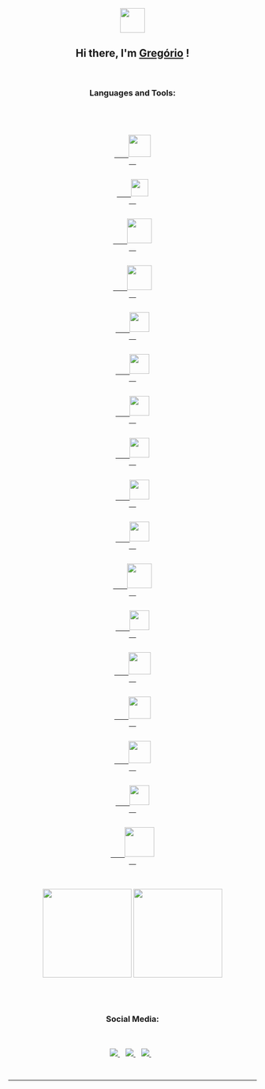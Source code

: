 <div align='center'>
<img src = "https://i.giphy.com/media/WFZvB7VIXBgiz3oDXE/giphy.webp" width="50px"> 
<h2>Hi there, I'm 
<a href = "https://github.com/GregorioNeto"> Gregório</a> ! </h2>
<br>

<h3>Languages and Tools: </h3>
<br>

<code>
<div>
  <a href="https://www.arduino.cc/">
    <img width="45px" src="https://brandslogos.com/wp-content/uploads/images/large/arduino-logo-1.png" />
  </a>

  <a href="https://beagleboard.org/bone">
    <img width="35px" src="https://www.pinclipart.com/picdir/big/555-5559579_beaglebone-beagleboard-org-logo-clipart.png" />
  </a>

  <a href="https://www.learn-c.org/">
    <img width="50px" src="https://images-ext-2.discordapp.net/external/AoptxKavQTqxmap0_la1ydZEAUNPvBry3ULYBig4Vs/https/cdn.iconscout.com/icon/free/png-512/c-programming-569564.png">
  </a>

  <a href="https://www.learncpp.com/">
    <img width="50px" src="https://images-ext-1.discordapp.net/external/yQO4PyPmTHQIueL-A3hXd3_URhgYbCQNbmQNy3yS8XI/https/images-na.ssl-imagesamazon.com/images/I/51NyeIYt71L.png" />
  </a>

  <a href="https://www.java.com/pt-BR/">
    <img src="https://cdn.iconscout.com/icon/free/png-512/java-43-569305.png" width="40" />
  </a>

  <a href="https://www.python.org/">
    <img src="https://cdn.icon-icons.com/icons2/1508/PNG/512/python_104451.png" width="40" />
  </a>

  <a href="https://git-scm.com">
    <img src="https://upload.wikimedia.org/wikipedia/commons/thumb/3/3f/Git_icon.svg/1024px-Git_icon.svg.png" width="40" />
  </a>

  <a href="https://nodejs.org/en/">
    <img src="https://cdn.iconscout.com/icon/free/png-512/node-js-1-1174935.png" width="40" />
  </a>

  <a href="https://www.codecademy.com/learn/learn-html">
    <img src="https://cdn.icon-icons.com/icons2/2107/PNG/512/file_type_html_icon_130541.png" width="40" />
  </a>

  <a href="https://www.postgresql.org">
    <img src="https://cdn.icon-icons.com/icons2/2699/PNG/512/postgresql_logo_icon_170835.png" width="40" />
  </a>

  <a href="https://git.kernel.org/pub/scm/linux/kernel/git/torvalds/linux.git/">
    <img src="https://www.freepnglogos.com/uploads/linux-png/file-icons-flat-linux-svg-wikimedia-commons-6.png" width="50" />
  </a>

  <a href="https://developer.android.com/studio">
    <img src="https://logodownload.org/wp-content/uploads/2015/05/android-logo-5-1.png" width="40" />
  </a>

  <a href="https://www.asm-smt.com/en/">
    <img src="https://images-ext-1.discordapp.net/external/H7-IGnW58MToNVzgqtQhajuIoe3TGfd-mFwAPoioaxk/http/www.byteanalysis.com.br/assets/images/25a85d9e5057430d82273a3c75e73014.png?width=680&height=676" width="45" />
  </a>

  <a href="https://www.overleaf.com/project">
    <img src="https://images.ctfassets.net/nrgyaltdicpt/6qSXAo1CYEeBn5RkKLOR64/19c74bfb9a32772e353ff25c6f0070f5/ologo_square_colour_light_bg.png" width="45" />
  </a>

  <a href="https://www.w3schools.com/css/">
    <img src="https://www.pngix.com/pngfile/big/193-1937198_image-result-for-css3-icon-css-logo-transparent.png" width="45" />
  </a>

  <a href="https://code.visualstudio.com">
    <img src="https://upload.wikimedia.org/wikipedia/commons/thumb/9/9a/Visual_Studio_Code_1.35_icon.svg/1024px-Visual_Studio_Code_1.35_icon.svg.png" width="40" />
  </a>

  <a href="https://guides.rubyonrails.org">
    <img src="https://www.altoroslabs.com/assets/images/img/s-header-logo-ruby.png" width="60" />
  </a>
</div>
</code>
<br><br>
    
<div>
    <img height="180em" src ="https://github-readme-stats.vercel.app/api?username=gregorioneto&show_icons=true&title_color=25e9e9&icon_color=25e9e9&text_color=9f9f9f&bg_color=151515"     />
    <img height="180em" src ="https://github-readme-stats-anuraghazra1.vercel.app/api/top-langs/?username=gregorioneto&layout=compact&show_icons=true&title_color=25e9e9&icon_color=25cce9&text_color=9f9f9f&bg_color=151515&langs_count=16" />
</div>
     


<br><br>

<h3>Social Media:</h3>
<br><br>

 <a href="https://instagram.com/g_neto01">
    <img src="https://img.shields.io/badge/instagram-%23E4405F.svg?&style=for-the-badge&logo=instagram&logoColor=white" />        
</a>&nbsp;&nbsp;

 <a href="https://mail.google.com/mail/u/0/?fs=1&to=g_neto01@alu.ufc.br&tf=cm">
    <img src="https://img.shields.io/badge/gmail -%23E4402F.svg?&style=for-the-badge&logo=gmail&logoColor=white" />        
</a>&nbsp;&nbsp;

<a href="https://www.linkedin.com/in/gregório-neto-a56039214/" target="_blank">
    <img src="https://img.shields.io/badge/-LinkedIn-%230077B5?style=for-the-badge&logo=linkedin&logoColor=white" target="_blank">
</a>&nbsp;&nbsp;
    
<br><hr>
</div>

